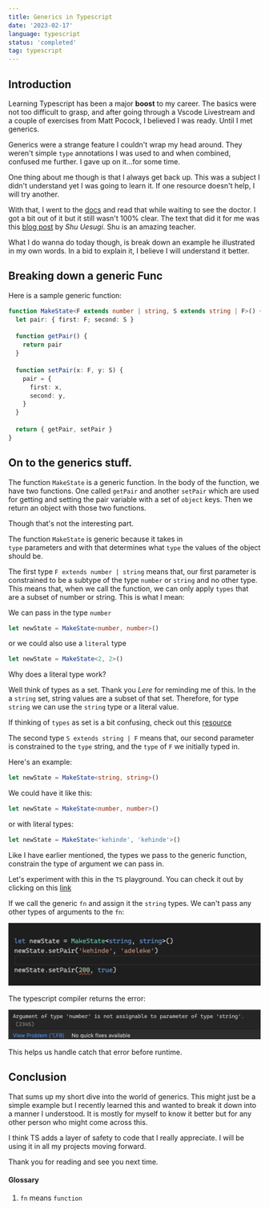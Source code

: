 ```yaml
---
title: Generics in Typescript
date: '2023-02-17'
language: typescript
status: 'completed'
tag: typescript
---
```


## Introduction

Learning Typescript has been a major **boost** to my career. The basics were not too difficult to grasp,
and after going through a Vscode Livestream and a couple of exercises from Matt Pocock, I believed I was
ready. Until I met generics.

Generics were a strange feature I couldn't wrap my head around. They weren't simple `type` annotations I was used to
and when combined, confused me further. I gave up on it...for some time.

One thing about me though is that I always get back up. This was a subject I didn't understand yet I was going to
learn it. If one resource doesn't help, I will try another.

With that, I went to the [docs](https://www.typescriptlang.org/docs/handbook/2/generics.html) and read that while waiting to see the doctor. I got a bit out of it but it still
wasn't 100% clear. The text that did it for me was this [blog post](https://ts.chibicode.com/generics/) by _Shu Uesugi_. Shu is an amazing teacher.

What I do wanna do today though, is break down an example he illustrated in my own words. In a bid to explain it,
I believe I will understand it better.

## Breaking down a generic Func

Here is a sample generic function:

```typescript
function MakeState<F extends number | string, S extends string | F>() {
  let pair: { first: F; second: S }

  function getPair() {
    return pair
  }

  function setPair(x: F, y: S) {
    pair = {
      first: x,
      second: y,
    }
  }

  return { getPair, setPair }
}
```

## On to the generics stuff.

The function `MakeState` is a generic function. In the body of the function, we have two functions. One called
`getPair` and another `setPair` which are used for getting and setting the pair variable with a set of `object` keys. Then we return an object with those two functions.

Though that's not the interesting part.

The function `MakeState` is generic because it takes in\
`type` parameters and with that determines what `type` the values of the object should be.

The first type `F extends number | string` means that, our first parameter is constrained to be a subtype of the type `number` or `string` and no other type.
This means that, when we call the function, we can only apply `types` that are a subset of number or string.
This is what I mean:

We can pass in the type `number`

```typescript
let newState = MakeState<number, number>()
```

or we could also use a `literal` type

```typescript
let newState = MakeState<2, 2>()
```

Why does a literal type work?

Well think of types as a set. Thank you _Lere_ for reminding me of this. In the a `string` set, string values
are a subset of that set. Therefore, for type `string` we can use the `string` type or a literal value.

If thinking of `types` as set is a bit confusing, check out this [resource](https://ivov.dev/notes/typescript-and-set-theory)

The second type `S extends string | F` means that, our second parameter is constrained to the `type` string,
and the `type` of `F` we initially typed in.

Here's an example:

```typescript
let newState = MakeState<string, string>()
```

We could have it like this:

```typescript
let newState = MakeState<number, number>()
```

or with literal types:

```typescript
let newState = MakeState<'kehinde', 'kehinde'>()
```

Like I have earlier mentioned, the types we pass to the generic function, constrain the type of argument we can
pass in.

Let's experiment with this in the `TS` playground.
You can check it out by clicking on this [link](https://www.typescriptlang.org/play?#code/GYVwdgxgLglg9mABAWQIYGsCmBlKqqYA8AUImeWQGKKYAeBYAJgM6JggC2ARpgE6IAfRMyi8YYAOYAaUhXLYa9TE1YixkwYkqy5iAHwAKAJQBvHXIA2mKIgAOqGLwBciE4mCORLylOGYICIwu2AC+xOYUoJCwCIgS1gAKDrzGZrq6vNYgvEj2jhHkYQVkUdDwSMyJyQa03r4AnsGmxXJ5-AC8ri3p7p5QLrQyPT2VAUwu9d2FLWE9mVDZSG7xUEmOvpWryWFFxFY2YJgA7rj4mIidaFinBIRq4tLCog+GRsSHJ3gEAHSbaykAciwAAtxIxMADfADUOCrFgAW9iGNmHArN8LHAJAYPjdMN8Vv9jEYgA)

If we call the generic `fn` and assign it the `string` types.
We can't pass any other types of arguments to the `fn`:

![Typescript playground](https://github.com/adeleke5140/portfolio-v2/blob/main/public/images/error.png?raw=true)

The typescript compiler returns the error:

![Typescript compiler error](https://github.com/adeleke5140/portfolio-v2/blob/main/public/images/ts-error.png?raw=true)

This helps us handle catch that error before runtime.

## Conclusion

That sums up my short dive into the world of generics. This might just be a simple example but I recently learned this and wanted to break it down into a manner I understood. It is mostly for myself to know it better but for any other person who
might come across this.

I think TS adds a layer of safety to code that I really appreciate. I will be using it in all my projects moving forward.

Thank you for reading and see you next time.

#### Glossary

1.  `fn` means `function`

